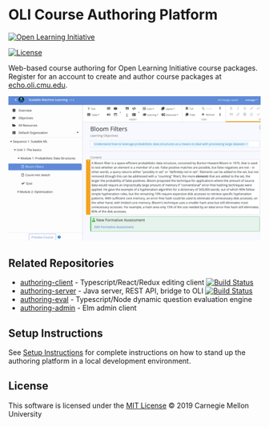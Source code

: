 
# OLI Course Authoring Platform

[![Open Learning Initiative](https://oli.cmu.edu/wp-content/uploads/2018/10/oli-logo-78px-high-1.svg)](http://oli.cmu.edu/)

[![License](https://img.shields.io/badge/license-MIT-green.svg)](./LICENSE)

Web-based course authoring for Open Learning Initiative course packages.
Register for an account to create and author course packages at [echo.oli.cmu.edu](https://echo.oli.cmu.edu).

![screen shot](docs/screenshot.png "Screen shot")

## Related Repositories

* [authoring-client](https://github.com/Simon-Initiative/authoring-client) - Typescript/React/Redux editing client [![Build Status](https://dalaran.oli.cmu.edu/jenkins/buildStatus/icon?job=authoring-client)](https://dalaran.oli.cmu.edu/jenkins/job/authoring-client/)
* [authoring-server](https://github.com/Simon-Initiative/authoring-server) - Java server, REST API, bridge to OLI [![Build Status](https://dalaran.oli.cmu.edu/jenkins/buildStatus/icon?job=authoring-server)](https://dalaran.oli.cmu.edu/jenkins/job/authoring-server/)
* [authoring-eval](https://github.com/Simon-Initiative/authoring-eval) - Typescript/Node dynamic question evaluation engine
* [authoring-admin](https://github.com/Simon-Initiative/authoring-admin) - Elm admin client

## Setup Instructions

See [Setup Instructions](docs/setup.md) for complete instructions on how to stand up the authoring
platform in a local development environment.

## License

This software is licensed under the [MIT License](./LICENSE) © 2019 Carnegie Mellon University
